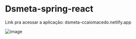 # Dsmeta-spring-react
Link pra acessar a aplicação: dsmeta-ccaiomacedo.netlify.app

![image](https://user-images.githubusercontent.com/79578694/179367093-45488134-caee-46fb-aeb6-e514d989f3e5.png)
